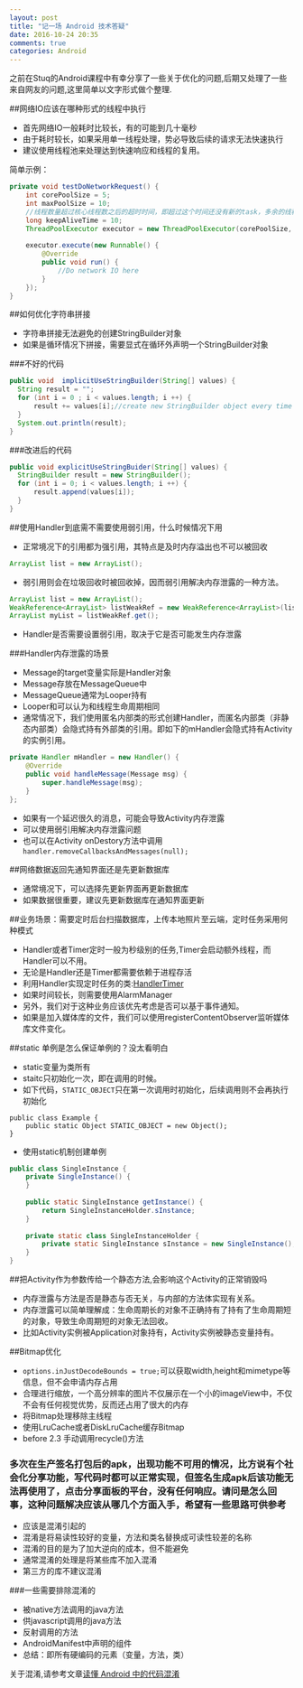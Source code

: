 ```yaml
---
layout: post
title: "记一场 Android 技术答疑"
date: 2016-10-24 20:35
comments: true
categories: Android
---
```

之前在Stuq的Android课程中有幸分享了一些关于优化的问题,后期又处理了一些来自网友的问题,这里简单以文字形式做个整理.

##网络IO应该在哪种形式的线程中执行
  * 首先网络IO一般耗时比较长，有的可能到几十毫秒
  * 由于耗时较长，如果采用单一线程处理，势必导致后续的请求无法快速执行
  * 建议使用线程池来处理达到快速响应和线程的复用。

<!--more-->
简单示例：
```java
private void testDoNetworkRequest() {
    int corePoolSize = 5;
    int maxPoolSize = 10;
    //线程数量超过核心线程数之后的超时时间，即超过这个时间还没有新的task，多余的线程则销毁掉。
    long keepAliveTime = 10;
    ThreadPoolExecutor executor = new ThreadPoolExecutor(corePoolSize, maxPoolSize, keepAliveTime, TimeUnit.SECONDS, new LinkedBlockingDeque<Runnable>());
    
    executor.execute(new Runnable() {
        @Override
        public void run() {
            //Do network IO here
        }
    });
}
```

##如何优化字符串拼接
  * 字符串拼接无法避免的创建StringBuilder对象
  * 如果是循环情况下拼接，需要显式在循环外声明一个StringBuilder对象

###不好的代码
```java
public void  implicitUseStringBuilder(String[] values) {
  String result = "";
  for (int i = 0 ; i < values.length; i ++) {
      result += values[i];//create new StringBuilder object every time
  }
  System.out.println(result);
}
```

###改进后的代码
```java
public void explicitUseStringBuider(String[] values) {
  StringBuilder result = new StringBuilder();
  for (int i = 0; i < values.length; i ++) {
      result.append(values[i]);
  }
}
```

##使用Handler到底需不需要使用弱引用，什么时候情况下用
  * 正常境况下的引用都为强引用，其特点是及时内存溢出也不可以被回收
 
```java
ArrayList list = new ArrayList();
```
  * 弱引用则会在垃圾回收时被回收掉，因而弱引用解决内存泄露的一种方法。
```java
ArrayList list = new ArrayList();
WeakReference<ArrayList> listWeakRef = new WeakReference<ArrayList>(list);
ArrayList myList = listWeakRef.get();
```

  * Handler是否需要设置弱引用，取决于它是否可能发生内存泄露

###Handler内存泄露的场景
  * Message的target变量实际是Handler对象
  * Message存放在MessageQueue中
  * MessageQueue通常为Looper持有
  * Looper和可以认为和线程生命周期相同
  * 通常情况下，我们使用匿名内部类的形式创建Handler，而匿名内部类（非静态内部类）会隐式持有外部类的引用。即如下的mHandler会隐式持有Activity的实例引用。
```java
private Handler mHandler = new Handler() {
    @Override
    public void handleMessage(Message msg) {
        super.handleMessage(msg);
    }
};
```
  * 如果有一个延迟很久的消息，可能会导致Activity内存泄露
  * 可以使用弱引用解决内存泄露问题
  * 也可以在Activity onDestory方法中调用`handler.removeCallbacksAndMessages(null);`
  
##网络数据返回先通知界面还是先更新数据库
  * 通常境况下，可以选择先更新界面再更新数据库
  * 如果数据很重要，建议先更新数据库在通知界面更新


##业务场景：需要定时后台扫描数据库，上传本地照片至云端，定时任务采用何种模式
  * Handler或者Timer定时一般为秒级别的任务,Timer会启动额外线程，而Handler可以不用。
  * 无论是Handler还是Timer都需要依赖于进程存活
  * 利用Handler实现定时任务的类:[HandlerTimer](https://github.com/androidyue/HandlerTimer/blob/master/app/src/main/java/com/droidyue/handlertimer/HandlerTimer.java)
  * 如果时间较长，则需要使用AlarmManager
  * 另外，我们对于这种业务应该优先考虑是否可以基于事件通知。
  * 如果是加入媒体库的文件，我们可以使用registerContentObserver监听媒体库文件变化。

##static 单例是怎么保证单例的？没太看明白
  * static变量为类所有
  * staitc只初始化一次，即在调用的时候。
  * 如下代码，`STATIC_OBJECT`只在第一次调用时初始化，后续调用则不会再执行初始化
```
public class Example {
    public static Object STATIC_OBJECT = new Object();
}
```
  * 使用static机制创建单例
```java
public class SingleInstance {
    private SingleInstance() {
    }
  
    public static SingleInstance getInstance() {
        return SingleInstanceHolder.sInstance;
    }
  
    private static class SingleInstanceHolder {
        private static SingleInstance sInstance = new SingleInstance();
    }
}
```

##把Activity作为参数传给一个静态方法,会影响这个Activity的正常销毁吗
  * 内存泄露与方法是否是静态与否无关，与内部的方法体实现有关系。
  * 内存泄露可以简单理解成：生命周期长的对象不正确持有了持有了生命周期短的对象，导致生命周期短的对象无法回收。
  * 比如Activity实例被Application对象持有，Activity实例被静态变量持有。

##Bitmap优化
  * `options.inJustDecodeBounds = true;`可以获取width,height和mimetype等信息，但不会申请内存占用
  * 合理进行缩放，一个高分辨率的图片不仅展示在一个小的imageView中，不仅不会有任何视觉优势，反而还占用了很大的内存
  * 将Bitmap处理移除主线程
  * 使用LruCache或者DiskLruCache缓存Bitmap
  * before 2.3 手动调用recycle()方法

### 多次在生产签名打包后的apk，出现功能不可用的情况，比方说有个社会化分享功能，写代码时都可以正常实现，但签名生成apk后该功能无法再使用了，点击分享面板的平台，没有任何响应。请问是怎么回事，这种问题解决应该从哪几个方面入手，希望有一些思路可供参考
  * 应该是混淆引起的
  * 混淆是将易读性较好的变量，方法和类名替换成可读性较差的名称
  * 混淆的目的是为了加大逆向的成本，但不能避免
  * 通常混淆的处理是将某些库不加入混淆
  * 第三方的库不建议混淆
  
###一些需要排除混淆的
  * 被native方法调用的java方法
  * 供javascript调用的java方法
  * 反射调用的方法
  * AndroidManifest中声明的组件
  * 总结：即所有硬编码的元素（变量，方法，类）

关于混淆,请参考文章[读懂 Android 中的代码混淆](http://droidyue.com/blog/2016/07/10/understanding-android-obfuscated-code-by-proguard/)
    
